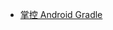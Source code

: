 - [掌控 Android Gradle](https://kymjs.com/code/2018/02/25/01/?utm_source=androidweekly&utm_medium=website)